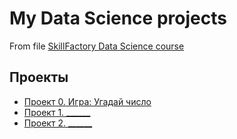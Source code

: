 # My Data Science projects
From file [SkillFactory Data Science course](https://skillfactory.ru/data-scientist)

## Проекты

* [Проект 0. Игра: Угадай число](https://github.com/DS-Makovetskiy/DS/tree/main/project_0)
* [Проект 1. ______](______)
* [Проект 2. ______](______)